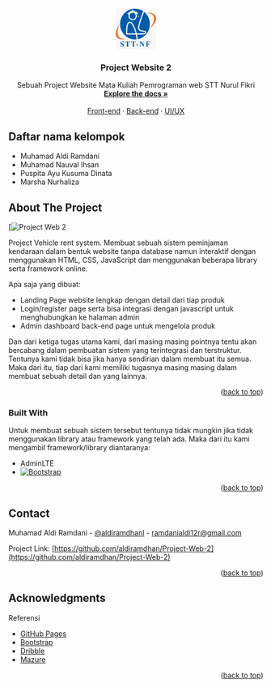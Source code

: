 <!-- Improved compatibility of back to top link: See: https://github.com/othneildrew/Best-README-Template/pull/73 -->
<a name="readme-top"></a>
<!--
*** Thanks for checking out the Best-README-Template. If you have a suggestion
*** that would make this better, please fork the repo and create a pull request
*** or simply open an issue with the tag "enhancement".
*** Don't forget to give the project a star!
*** Thanks again! Now go create something AMAZING! :D
-->



<!-- PROJECT SHIELDS -->
<!--
*** I'm using markdown "reference style" links for readability.
*** Reference links are enclosed in brackets [ ] instead of parentheses ( ).
*** See the bottom of this document for the declaration of the reference variables
*** for contributors-url, forks-url, etc. This is an optional, concise syntax you may use.
*** https://www.markdownguide.org/basic-syntax/#reference-style-links
-->
<!-- [![Contributors][contributors-shield]][contributors-url]
[![Forks][forks-shield]][forks-url]
[![Stargazers][stars-shield]][stars-url]
[![Issues][issues-shield]][issues-url]
[![MIT License][license-shield]][license-url]
[![LinkedIn][linkedin-shield]][linkedin-url]
-->


<!-- PROJECT LOGO -->
<br />
<div align="center">
  <a href="https://github.com/othneildrew/Project-Web-2">
    <img src="images/sttnf.jpeg" alt="Logo" width="80" height="80">
  </a>

  <h3 align="center">Project Website 2</h3>

  <p align="center">
    Sebuah Project Website Mata Kuliah Pemrograman web STT Nurul Fikri
    <br />
    <a href="https://github.com/othneildrew/Project-Web-2"><strong>Explore the docs »</strong></a>
    <br />
    <br />
    <a href="https://github.com/othneildrew/Project-Web-2">Front-end</a>
    ·
    <a href="https://github.com/othneildrewProject-Web-2/issues">Back-end</a>
    ·
    <a href="https://github.com/othneildrew/Project-Web-2/issues">UI/UX</a>
  </p>
</div>

## Daftar nama kelompok
* Muhamad Aldi Ramdani
* Muhamad Nauval Ihsan
* Puspita Ayu Kusuma Dinata
* Marsha Nurhaliza



<!-- ABOUT THE PROJECT -->
## About The Project

[![Project Web 2](https://example.com)

Project Vehicle rent system. Membuat sebuah sistem peminjaman kendaraan dalam bentuk website tanpa database namun interaktif dengan menggunakan HTML, CSS, JavaScript dan menggunakan beberapa library serta framework online.

Apa saja yang dibuat:
* Landing Page website lengkap dengan detail dari tiap produk
* Login/register page serta bisa integrasi dengan javascript untuk menghubungkan ke halaman admin
* Admin dashboard back-end page untuk mengelola produk

Dan dari ketiga tugas utama kami, dari masing masing pointnya tentu akan bercabang dalam pembuatan sistem yang terintegrasi dan terstruktur. Tentunya
kami tidak bisa jika hanya sendirian dalam membuat itu semua. Maka dari itu, tiap dari kami memiliki tugasnya masing masing dalam membuat sebuah detail dan yang lainnya.


<p align="right">(<a href="#readme-top">back to top</a>)</p>



### Built With

Untuk membuat sebuah sistem tersebut tentunya tidak mungkin jika tidak menggunakan library atau framework yang telah ada. Maka dari itu kami mengambil framework/library diantaranya:

* AdminLTE
* [![Bootstrap][Bootstrap.com]][Bootstrap-url]


<p align="right">(<a href="#readme-top">back to top</a>)</p>



<!-- CONTACT -->
## Contact

Muhamad Aldi Ramdani - [@aldiramdhanl](https://instagram.com/aldiramdhanl) - ramdanialdi12r@gmail.com

Project Link: [https://github.com/aldiramdhan/Project-Web-2](https://github.com/aldiramdhan/Project-Web-2)

<p align="right">(<a href="#readme-top">back to top</a>)</p>



<!-- ACKNOWLEDGMENTS -->
## Acknowledgments

Referensi

* [GitHub Pages](https://pages.github.com)
* [Bootstrap](https://bootstrap.com)
* [Dribble](https://dribble.com)
* [Mazure](https://.com)

<p align="right">(<a href="#readme-top">back to top</a>)</p>



<!-- MARKDOWN LINKS & IMAGES -->
<!-- https://www.markdownguide.org/basic-syntax/#reference-style-links -->
[contributors-shield]: https://img.shields.io/github/contributors/othneildrew/Best-README-Template.svg?style=for-the-badge
[contributors-url]: https://github.com/othneildrew/Best-README-Template/graphs/contributors
[forks-shield]: https://img.shields.io/github/forks/othneildrew/Best-README-Template.svg?style=for-the-badge
[forks-url]: https://github.com/othneildrew/Best-README-Template/network/members
[stars-shield]: https://img.shields.io/github/stars/othneildrew/Best-README-Template.svg?style=for-the-badge
[stars-url]: https://github.com/othneildrew/Best-README-Template/stargazers
[issues-shield]: https://img.shields.io/github/issues/othneildrew/Best-README-Template.svg?style=for-the-badge
[issues-url]: https://github.com/othneildrew/Best-README-Template/issues
[license-shield]: https://img.shields.io/github/license/othneildrew/Best-README-Template.svg?style=for-the-badge
[license-url]: https://github.com/othneildrew/Best-README-Template/blob/master/LICENSE.txt
[linkedin-shield]: https://img.shields.io/badge/-LinkedIn-black.svg?style=for-the-badge&logo=linkedin&colorB=555
[linkedin-url]: https://linkedin.com/in/othneildrew
[product-screenshot]: images/screenshot.png
[Next.js]: https://img.shields.io/badge/next.js-000000?style=for-the-badge&logo=nextdotjs&logoColor=white
[Next-url]: https://nextjs.org/
[React.js]: https://img.shields.io/badge/React-20232A?style=for-the-badge&logo=react&logoColor=61DAFB
[React-url]: https://reactjs.org/
[Vue.js]: https://img.shields.io/badge/Vue.js-35495E?style=for-the-badge&logo=vuedotjs&logoColor=4FC08D
[Vue-url]: https://vuejs.org/
[Angular.io]: https://img.shields.io/badge/Angular-DD0031?style=for-the-badge&logo=angular&logoColor=white
[Angular-url]: https://angular.io/
[Svelte.dev]: https://img.shields.io/badge/Svelte-4A4A55?style=for-the-badge&logo=svelte&logoColor=FF3E00
[Svelte-url]: https://svelte.dev/
[Laravel.com]: https://img.shields.io/badge/Laravel-FF2D20?style=for-the-badge&logo=laravel&logoColor=white
[Laravel-url]: https://laravel.com
[Bootstrap.com]: https://img.shields.io/badge/Bootstrap-563D7C?style=for-the-badge&logo=bootstrap&logoColor=white
[Bootstrap-url]: https://getbootstrap.com
[JQuery.com]: https://img.shields.io/badge/jQuery-0769AD?style=for-the-badge&logo=jquery&logoColor=white
[JQuery-url]: https://jquery.com 
